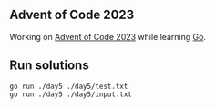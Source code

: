 ## Advent of Code 2023
Working on [Advent of Code 2023](https://adventofcode.com/) while learning [Go](https://www.youtube.com/watch?v=446E-r0rXHI).

## Run solutions
```
go run ./day5 ./day5/test.txt
go run ./day5 ./day5/input.txt
```